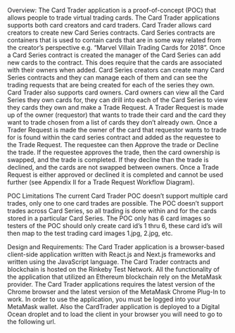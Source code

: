 Overview: 
The Card Trader application is a proof-of-concept (POC) that allows people to trade virtual trading cards. The Card Trader applications supports both card creators and card traders. Card Trader allows card creators to create new Card Series contracts. Card Series contracts are containers that is used to contain cards that are in some way related from the creator’s perspective e.g. “Marvel Villain Trading Cards for 2018”. Once a Card Series contract is created the manager of the Card Series can add new cards to the contract. This does require that the cards are associated with their owners when added. Card Series creators can create many Card Series contracts and they can manage each of them and can see the trading requests that are being created for each of the series they own. Card Trader also supports card owners. Card owners can view all the Card Series they own cards for, they can drill into each of the Card Series to view they cards they own and make a Trade Request. A Trader Request is made up of the owner (requestor) that wants to trade their card and the card they want to trade chosen from a list of cards they don’t already own. Once a Trader Request is made the owner of the card that requestor wants to trade for is found within the card series contract and added as the requestee to the Trade Request.  The requestee can then Approve the trade or Decline the trade. If the requestee approves the trade, then the card ownership is swapped, and the trade is completed. If they decline than the trade is declined, and the cards are not swapped between owners. Once a Trade Request is either approved or declined it is completed and cannot be used further (see Appendix II for a Trade Request Workflow Diagram). 

POC Limitations
The current Card Trader POC doesn’t support multiple card trades, only one to one card trades are possible. The POC doesn’t support trades across Card Series, so all trading is done within and for the cards stored in a particular Card Series. The POC only has 6 card images so testers of the POC should only create card id’s 1 thru 6, these card id’s will then map to the test trading card images 1.jpg, 2.jpg, etc. 

Design and Requirements: 
The Card Trader application is a browser-based client-side application written with React.js and Next.js frameworks and written using the JavaScript language. The Card Trader contracts and blockchain is hosted on the Rinkeby Test Network. All the functionality of the application that utilized an Ethereum blockchain rely on the MetaMask provider. The Card Trader applications requires the latest version of the Chrome browser and the latest version of the MetaMask Chrome Plug-In to work. In order to use the application, you must be logged into your MetaMask wallet. Also the CardTrader application is deployed to a Digital Ocean droplet and to load the client in your browser you will need to go to the following url. 
